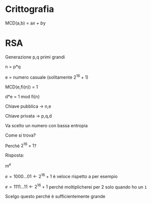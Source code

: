# Crittografia
MCD(a,b) = a*x + b*y

# RSA

Generazione p,q primi grandi

n = p*q

e = numero casuale (solitamente $2^{16}+1$)

MCD(e,fi(n)) = 1

d*e = 1 mod fi(n)

Chiave pubblica $\rightarrow$ n,e

Chiave privata $\rightarrow$ p,q,d

Va scelto un numero con bassa entropia

Come si trova?

Perché $2^{16} + 1$?

Risposta:

$m^{e}$

$e = 1000...01 \leftarrow 2^{16} + 1$ è veloce rispetto a per esempio

$e = 1111...11 \leftarrow 2^{16} + 1$ perché moltiplicherei per 2 solo quando ho un `1`

Scelgo questo perché è sufficientemente grande
